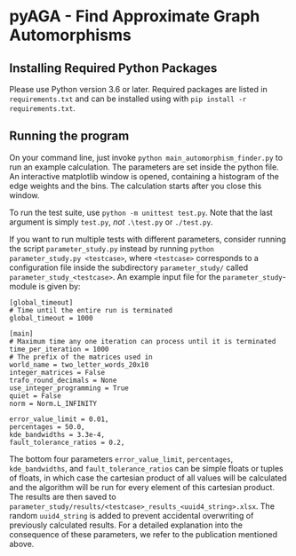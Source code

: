 pyAGA - Find Approximate Graph Automorphisms
============================================

## Installing Required Python Packages
Please use Python version 3.6 or later.
Required packages are listed in `requirements.txt` and can be installed using with `pip install -r requirements.txt`.

## Running the program
On your command line, just invoke `python main_automorphism_finder.py` to run an example calculation. The
parameters are set inside the python file. An interactive matplotlib window is opened,
containing a histogram of the edge weights and the bins. The calculation starts after 
you close this window.

To run the test suite, use `python -m unittest test.py`. Note that the last argument is simply `test.py`, *not* 
`.\test.py` or `./test.py`.

If you want to run multiple tests with different parameters, consider running the script `parameter_study.py`
instead by running `python parameter_study.py <testcase>`, where `<testcase>` corresponds to a configuration
file inside the subdirectory `parameter_study/` called `parameter_study_<testcase>`. 
An example input file for the `parameter_study`-module is given by:

    [global_timeout]
    # Time until the entire run is terminated
    global_timeout = 1000
    
    [main]
    # Maximum time any one iteration can process until it is terminated
    time_per_iteration = 1000
    # The prefix of the matrices used in 
    world_name = two_letter_words_20x10
    integer_matrices = False
    trafo_round_decimals = None
    use_integer_programming = True
    quiet = False
    norm = Norm.L_INFINITY
    
    error_value_limit = 0.01,
    percentages = 50.0,
    kde_bandwidths = 3.3e-4,
    fault_tolerance_ratios = 0.2,

The bottom four parameters `error_value_limit`, `percentages`, `kde_bandwidths`, and `fault_tolerance_ratios` can be
simple floats or tuples of floats, in which case the cartesian product of all values will be calculated and the algorithm will be run
for every element of this cartesian product. The results are then saved to 
`parameter_study/results/<testcase>_results_<uuid4_string>.xlsx`. The random
`uuid4_string` is added to prevent accidental overwriting of previously calculated results.
For a detailed explanation into the consequence of these parameters, we refer to the publication mentioned above.
